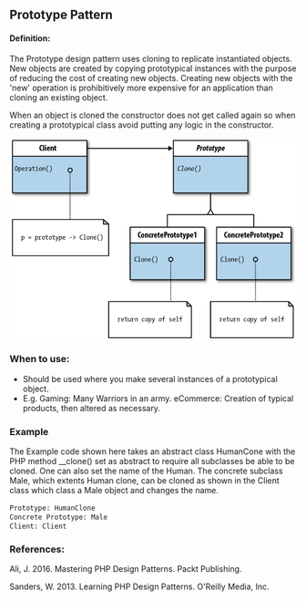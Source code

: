 ## Prototype Pattern
#### Definition:
The Prototype design pattern uses cloning to replicate instantiated objects.
New objects are created by copying prototypical instances with the purpose of 
reducing the cost of creating new objects. Creating new objects with the 'new'
operation is prohibitively more expensive for an application than cloning an
existing object. 

When an object is cloned the constructor does not get called again so when
creating a prototypical class avoid putting any logic in the constructor.

![alt text](https://github.com/andrewdallow/DesignPatterns/blob/master/Prototype/prototype.png)


### When to use:
* Should be used where you make several instances of a prototypical object.
* E.g. Gaming: Many Warriors in an army. eCommerce: Creation of typical 
products, then altered as necessary. 

### Example 
The Example code shown here takes an abstract class HumanCone with the PHP method
__clone() set as abstract to require all subclasses be able to be cloned. One
can also set the name of the Human.
The concrete subclass Male, which extents Human clone, can be cloned as shown in
the Client class which class a Male object and changes the name. 

    Prototype: HumanClone
    Concrete Prototype: Male
    Client: Client
    
### References:
Ali, J. 2016. Mastering PHP Design Patterns. Packt Publishing.

Sanders, W. 2013. Learning PHP Design Patterns. O'Reilly Media, Inc.